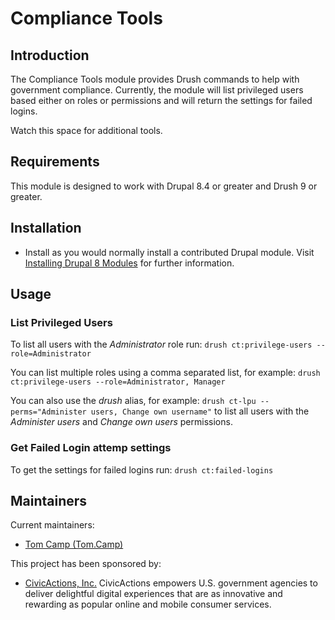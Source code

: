 # Compliance Tools

## Introduction

The Compliance Tools module provides Drush commands to help with government
compliance. Currently, the module will list privileged users based either on
roles or permissions and will return the settings for failed logins.

Watch this space for additional tools.

## Requirements

This module is designed to work with Drupal 8.4 or greater and Drush 9 or
greater.

## Installation

* Install as you would normally install a contributed Drupal module.
  Visit [Installing Drupal 8 Modules](https://www.drupal.org/node/1897420]) for further information.

## Usage

### List Privileged Users

To list all users with the _Administrator_ role run:
`drush ct:privilege-users --role=Administrator`

You can list multiple roles using a comma separated list, for example:
`drush ct:privilege-users --role=Administrator, Manager`

You can also use the _drush_ alias, for example:
`drush ct-lpu --perms="Administer users, Change own username"`
to list all users with the _Administer users_ and _Change own users_
permissions.

### Get Failed Login attemp settings

To get the settings for failed logins run:
`drush ct:failed-logins`

## Maintainers

Current maintainers:

* [Tom Camp (Tom.Camp)](https://www.drupal.org/u/tomcamp)

This project has been sponsored by:

* [CivicActions, Inc.](https://www.drupal.org/civicactions)
  CivicActions empowers U.S. government agencies to deliver delightful digital
  experiences that are as innovative and rewarding as popular online and mobile
  consumer services.
